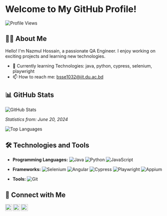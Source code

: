 # Welcome to My GitHub Profile!

![Profile Views](https://komarev.com/ghpvc/?username=YourUsername&color=blue)

## 👨‍💻 About Me

Hello! I'm Nazmul Hossain, a passionate QA Engineer. I enjoy working on exciting projects and learning new technologies.

- 🌱 Currently learning Technologies: java, python, cypress, selenium, playwright
- 📫 How to reach me: bsse1032@iit.du.ac.bd

## 📊 GitHub Stats

![GitHub Stats](https://github-readme-stats.vercel.app/api?username=Nazmul1932&show_icons=true&theme=radical)

_Statistics from: June 20, 2024_

![Top Languages](https://github-readme-stats.vercel.app/api/top-langs/?username=Nazmul1932&layout=compact&theme=radical)

## 🛠️ Technologies and Tools

- **Programming Languages:**
  ![Java](https://img.shields.io/badge/-Java-black?style=flat-square&logo=java)
  ![Python](https://img.shields.io/badge/-Python-black?style=flat-square&logo=python)
  ![JavaScript](https://img.shields.io/badge/-JavaScript-black?style=flat-square&logo=javascript)
  
- **Frameworks:**
 ![Selenium](https://img.shields.io/badge/-Selenium-black?style=flat-square&logo=selenium)
 ![Angular](https://img.shields.io/badge/-Angular-black?style=flat-square&logo=angular)
 ![Cypress](https://img.shields.io/badge/-Cypress-black?style=flat-square&logo=cypress)
 ![Playwright](https://img.shields.io/badge/-Playwright-black?style=flat-square&logo=playwright)
![Appium](https://img.shields.io/badge/-Appium-black?style=flat-square&logo=appium)
- **Tools:**
  ![Git](https://img.shields.io/badge/-Git-black?style=flat-square&logo=git)

## 🔗 Connect with Me

[<img align="left" alt="LinkedIn" width="22px" src="https://cdn.jsdelivr.net/npm/simple-icons@v3/icons/linkedin.svg" />][linkedin]
[<img align="left" alt="Twitter" width="22px" src="https://cdn.jsdelivr.net/npm/simple-icons@v3/icons/twitter.svg" />][twitter]
[<img align="left" alt="GitHub" width="22px" src="https://cdn.jsdelivr.net/npm/simple-icons@v3/icons/github.svg" />][github]

[linkedin]: https://linkedin.com/in/[(https://www.linkedin.com/in/nazmul-hossain-6a00a7209/)]
[twitter]: https://twitter.com/[YourTwitter](https://x.com/nazmulh_32)
[github]: https://github.com/Nazmul1932

